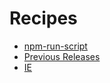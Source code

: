 # Recipes

- [npm-run-script](run-script.md)
- [Previous Releases](previous-releases.md)
- [IE](ie.md)
